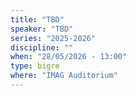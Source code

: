 ```yaml
---
title: "TBD"
speaker: "TBD"
series: "2025-2026"
discipline: ""
when: "28/05/2026 - 13:00"
type: bigre
where: "IMAG Auditorium"
---
```

